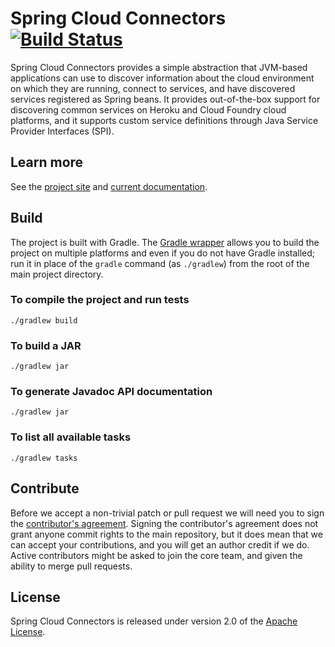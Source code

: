# Spring Cloud Connectors [![Build Status](https://build.spring.io/plugins/servlet/buildStatusImage/CLOUD-NIGHTLY "Optional title")](https://build.spring.io/browse/CLOUD-NIGHTLY)

Spring Cloud Connectors provides a simple abstraction that JVM-based applications can use to discover information about the cloud environment on which they are running, connect to services, and have discovered services registered as Spring beans. It provides out-of-the-box support for discovering common services on Heroku and Cloud Foundry cloud platforms, and it supports custom service definitions through Java Service Provider Interfaces (SPI).

## Learn more

See the [project site](http://cloud.spring.io/spring-cloud-connectors/) and [current documentation](http://cloud.spring.io/spring-cloud-connectors/spring-cloud-connectors.html).

## Build

The project is built with Gradle. The [Gradle wrapper](https://docs.gradle.org/current/userguide/gradle_wrapper.html) allows you to build the project on multiple platforms and even if you do not have Gradle installed; run it in place of the `gradle` command (as `./gradlew`) from the root of the main project directory.

### To compile the project and run tests

    ./gradlew build

### To build a JAR

    ./gradlew jar

### To generate Javadoc API documentation

    ./gradlew jar

### To list all available tasks

    ./gradlew tasks

## Contribute

Before we accept a non-trivial patch or pull request we will need you to sign the [contributor's agreement](https://support.springsource.com/spring_committer_signup). Signing the contributor's agreement does not grant anyone commit rights to the main repository, but it does mean that we can accept your contributions, and you will get an author credit if we do.  Active contributors might be asked to join the core team, and given the ability to merge pull requests.

## License

Spring Cloud Connectors is released under version 2.0 of the [Apache License](http://www.apache.org/licenses/LICENSE-2.0).
